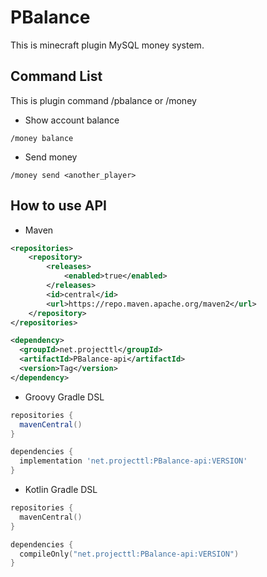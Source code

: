 # PBalance
This is minecraft plugin MySQL money system.

## Command List
This is plugin command /pbalance or /money
- Show account balance
```mclang
/money balance
```

- Send money
```mclang
/money send <another_player>
```

## How to use API

* Maven
```xml
<repositories>
    <repository>
        <releases>
            <enabled>true</enabled>
        </releases>
        <id>central</id>
        <url>https://repo.maven.apache.org/maven2</url>
    </repository>
</repositories>

<dependency>
  <groupId>net.projecttl</groupId>
  <artifactId>PBalance-api</artifactId>
  <version>Tag</version>
</dependency>
```
* Groovy Gradle DSL
```groovy
repositories {
  mavenCentral()
}

dependencies {
  implementation 'net.projecttl:PBalance-api:VERSION'
}
```

* Kotlin Gradle DSL
```kotlin
repositories {
  mavenCentral()
}

dependencies {
  compileOnly("net.projecttl:PBalance-api:VERSION")
}
```
